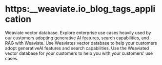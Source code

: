 # https:\_\_weaviate.io_blog_tags_application

Weaviate vector database. Explore enterprise use cases heavily used by our customers adopting generative AI features, search capabilities, and RAG with Weaviate. Use Weaviates vector database to help your customers adopt generativeAI features and search capabilities. Use the Weaviated vector database for your customers to help you with your customers' use cases.
